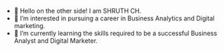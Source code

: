 - 👋 Hello on the other side! I am SHRUTH CH.
- 👀 I’m interested in pursuing a career in Business Analytics and Digital marketing.
- 🌱 I’m currently learning the skills required to be a successful Business Analyst and Digital Marketer.



